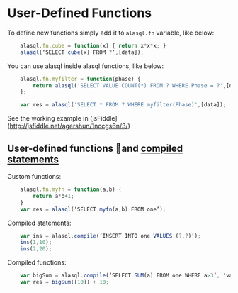 # User-Defined Functions
To define new functions simply add it to ```alasql.fn``` variable, like below:
```js
    alasql.fn.cube = function(x) { return x*x*x; }
    alasql(‘SELECT cube(x) FROM ?’,[data]);
```

You can use alasql inside alasql functions, like below:
```js
    alasql.fn.myfilter = function(phase) {
        return alasql('SELECT VALUE COUNT(*) FROM ? WHERE Phase = ?',[data,phase]) == 2;
    };

    var res = alasql('SELECT * FROM ? WHERE myfilter(Phase)',[data]);
```
See the working example in (jsFiddle](http://jsfiddle.net/agershun/1nccgs6n/3/)
## User-defined functions and [compiled statements](Compilation)

Custom functions:
```js
    alasql.fn.myfn = function(a,b) {
        return a*b+1;
    }
    var res = alasql(‘SELECT myfn(a,b) FROM one’);
```

Compiled statements:
```js
    var ins = alasql.compile(‘INSERT INTO one VALUES (?,?)’);
    ins(1,10);
    ins(2,20);
```

Compiled functions:
```js
    var bigSum = alasql.compile(‘SELECT SUM(a) FROM one WHERE a>3’, ‘value’);
    var res = bigSum([10]) + 10;
```


  